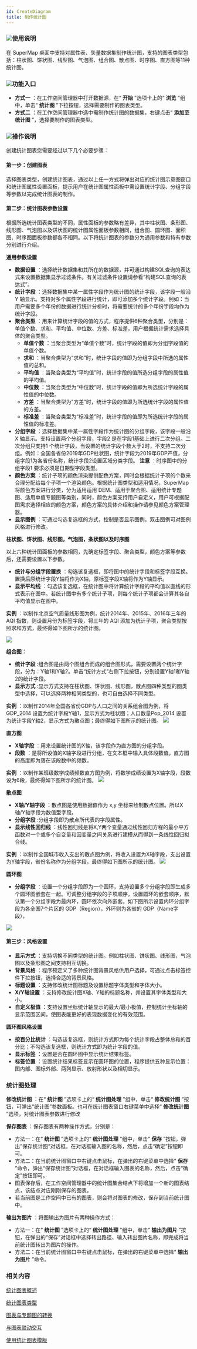 ```yaml
---
id: CreateDiagram
title: 制作统计图
---
```

### ![](../../img/read.gif)使用说明

在 SuperMap 桌面中支持对属性表、矢量数据集制作统计图，支持的图表类型包括：柱状图、饼状图、线型图、气泡图、组合图、散点图、时序图、直方图等11种统计图。

### ![](../../img/read.gif)功能入口

  * **方式一** ：在工作空间管理器中打开数据源，在“ **开始** ”选项卡上的“ **浏览** "组中，单击“ **统计图** ”下拉按钮，选择需要制作的图表类型。
  * **方式二** ：在工作空间管理器中选中需制作统计图的数据集，右键点击“ **添加至统计图** ”，选择要制作的图表类型。

### ![](../../img/read.gif)操作说明

创建统计图表您需要经过以下几个必要步骤：

#### 第一步：创建图表

选择图表类型，创建统计图表，通过以上任一方式将弹出对应的统计图示意图窗口和统计图属性设置面板，提示用户在统计图属性面板中需设置统计字段、分组字段等参数以完成统计图表的制作。

#### 第二步：统计图表参数设置

根据所选统计图表类型的不同，属性面板的参数略有差异，其中柱状图、条形图、线形图、气泡图以及饼状图的统计图属性面板参数相同，组合图、圆环图、面积图、时序图面板参数都各不相同。以下将统计图表的参数分为通用参数和特有参数分别进行介绍。

**通用参数设置**

  * **数据设置** ：选择统计数据集和其所在的数据源，并可通过构建SQL查询的表达式来设置数据集显示过滤条件。有关过滤条件设置请参看“构建SQL查询的表达式”。
  * **统计字段** ：选择数据集中某一属性字段作为统计图的统计字段，该字段一般沿 Y 轴显示。支持对多个属性字段进行统计，即可添加多个统计字段。例如：当用户需要多个年份的数据进行统计分析时，将需要统计的多个年份字段均作为统计字段。
  * **聚合类型** ：用来计算统计字段的值的方式，程序提供6种聚合类型，分别是：单值个数、求和、平均值、中位数、方差、标准差，用户根据统计需求选择具体的聚合类型。 
    * **单值个数** ：当聚合类型为“单值个数”时，统计字段的值即为分组字段值的单值个数。
    * **求和** ：当聚合类型为“求和”时，统计字段的值即为分组字段中所选的属性值的总和。
    * **平均值** ：当聚合类型为“平均值”时，统计字段的值所选分组字段的属性值的平均值。
    * **中位数** ：当聚合类型为“中位数”时，统计字段的值即为所选统计字段的属性值的中位数。
    * **方差** ：当聚合类型为"方差”时，统计字段的值即为所选统计字段的属性值的方差。
    * **标准差** ：当聚合类型为“标准差”时，统计字段的值即为所选统计字段的属性值的标准差。
  * **分组字段** ：选择数据集中某一属性字段作为统计图的分组字段，该字段一般沿 X 轴显示。支持设置两个分组字段，字段2 是在字段1基础上进行二次分组。二次分组只支持1 个统计字段，当设置的统计字段个数大于2时，不支持二次分组。例如：全国各省份2019年GDP柱状图，统计字段为2019年GDP产值，分组字段1为各省份名称，统计字段2设置区域分类字段。 **注意** ：时序图中的分组字段1 要求必须是日期型字段类型。
  * **颜色方案** ：统计子项的颜色渲染提供配色方案，同时会根据统计子项的个数来合理分配给每个子项一个渲染颜色。根据统计图类型和适用情况，SuperMap 将颜色方案进行分类，分为适用适用 DEM、适用于聚合图、适用统计专题图、适用单值专题图等类别，同时，颜色方案支持用户自定义，用户可根据配图需求选择相应的颜色方案，颜色方案的具体介绍和操作请参见颜色方案管理器。
  * **显示图例** ：可通过勾选复选框的方式，控制是否显示图例。双击图例可对图例风格进行修改。

**柱状图、饼状图、线形图，气泡图，条状图以及时序图**

以上六种统计图面板的参数相同，先确定标签字段、聚合类型，颜色方案等参数后，还需要设置以下参数。

  * **统计与分组字段置换** ：勾选该复选框，即将图中的统计字段和标签字段互换。置换后原统计字段Y轴将作为X轴，原标签字段X轴将作为Y轴显示。
  * **显示平均线** ：勾选该复选框，在统计图中将计算统计字段的平均值以直线的形式表示在图中。若统计图中有多个统计子项，则每个统计子项都会计算其各自平均值显示在图中。

**实例** ：以制作北京空气质量线形图为例，统计2014年、2015年、2016年三年的 AQI 指数，则设置月份为标签字段，将三年的 AQI
添加为统计子项，聚合类型按照求和方式，最终得如下图所示的统计图。

![](img/DiagramsSetting.png)  

  
**组合图：**

  * **统计字段** :组合图是由两个图组合而成的组合图形式，需要设置两个统计字段，分为：Y轴1和Y轴2。单击“统计方式”右侧下拉按钮，分别设置Y轴1和Y轴2的统计字段。
  * **显示方式** :显示方式支持在柱状图、饼状图、线形图，散点图四种类型的图类型中选择，可以选择两种相同类型的，也可自由选择不同类型。

**实例** ：以制作2014年全国各省份GDP与人口之间的关系组合图为例，将 GDP_2014
设置为统计字段Y轴1，显示方式为柱状图；人口数量Pop_2014 设置为统计字段Y轴2，显示方式为散点图；最终得如下图所示的统计图。
![](img/ComposeSetting.png)  

  
**直方图**

  * **X轴字段** ：用来设置统计图的X轴，该字段作为直方图的分组字段。
  * **段数** ：是将所设值的X轴字段进行分组，在文本框中输入具体段数值。直方图的高度即为落在该段数中的频数。

**实例** ：以制作某班级数学成绩频数直方图为例，将数学成绩设置为X轴字段，段数设为6段，最终得如下图所示的统计图。
![](img/HistogramSetting.png)  

  
**散点图**

  * **X轴/Y轴字段** ：散点图是使用数据值作为 x,y 坐标来绘制散点位置。所以X轴/Y轴字段为数值型字段。
  * **分组字段** :分组字段即为散点所代表的字段属性。
  * **显示线性回归线** ：线性回归线是将X,Y两个变量通过线性回归方程的最小平方函数对一个或多个自变量和因变量之间关系进行建模从而得到一条线性回归拟合线。

**实例** ：以制作全国城市收入支出的散点图为例，将收入设置为X轴字段，支出设置为Y轴字段，省份名称作为分组字段，最终得如下图所示的统计图。
![](img/ScatterSetting.png)  

  
**圆环图**

  * **分组字段** ：设置一个分组字段即为一个圆环，支持设置多个分组字段即生成多个圆环图嵌套在一起。可调整分组字段的子项顺序，设置圆环的嵌套顺序，默认第一个分组字段为最内环，圆环依次向外嵌套。如下图所示设置内环分组字段为各全国7个片区的 GDP（Region），外环则为各省的 GDP（Name字段），

![](img/PieSetting.png)  

  
#### 第三步：风格设置

  * **显示方式** ：支持切换不同类型的统计图。例如柱状图、饼状图、线形图，气泡图以及条形图之间支持相互切换。
  * **背景风格** ：程序预定义了多种统计图背景风格供用户选择，可通过点击标签控件下拉按钮，选择合适的背景风格。
  * **标题设置** ：支持修改统计图标题及设置标题字体类型和字体大小。
  * **X/Y轴设置** ：支持修改统计图X轴、Y轴的标题名称，并设置其字体类型和大小。
  * **自定义极值** ：支持设置坐标统计轴显示的最大/最小极值，控制统计坐标轴的显示范围区间，使图表能更好的表现数据变化的有效范围。

**圆环图风格设置**

  * **按百分比统计** ：勾选该复选框，则统计方式即为每个统计字段占整体总和的百分比；不勾选该复选框，则统计方式即为统计字段的值。
  * **显示标签** ：设置是否在圆环图中显示统计结果标签。
  * **标签位置** ：设置统计结果标签显示在圆环图的位置，程序提供五种显示位置：图内部、图标外部、两列显示、放射形状以及相切显示。

### 统计图处理

**修改统计图** ：在“ **统计图** ”选项卡上的“ **统计图处理** "组中，单击“ **修改统计图**
”按钮，可弹出“统计图”参数面板。也可在统计图表窗口右键菜单中选择“ **修改统计图** ”选项，对统计图表参数进行修改

**保存图表** ：保存图表有两种操作方式，分别是：

  * 方法一：在“ **统计图** ”选项卡上的“ **统计图处理** "组中，单击“ **保存** ”按钮，弹出”保存统计图“对话框。在对话框输入图的名称，然后，点击“确定”按钮即可。
  * 方法二：在当前统计图窗口中右键点击鼠标，在弹出的右键菜单中选择“ **保存** ”命令，弹出“保存统计图”对话框，在对话框输入图表的名称，然后，点击“确定”按钮即可。
  * 图表保存后，在工作空间管理器中的统计图集合结点下将增加一个新的图表结点，该结点对应刚刚保存的图表。
  * 若当前图是工作空间中已有的图表，则会将对图表的修改，保存到当前统计图中。

**输出为图片** ：将图输出为图片有两种操作方式：

  * 方法一：在“ **统计图** ”选项卡上的“ **统计图处理** "组中，单击“ **输出为图片** ”按钮，在弹出的“保存”对话框中选择转出路径、输入转出图片名称，即完成将当前统计图转出为图片的操作。
  * 方法二：在当前统计图窗口中右键点击鼠标，在弹出的右键菜单中选择“ **输出为图片** ”命令。

### 相关内容

[统计图表概述](Diagrams1)

[统计图表类型](DiagramsType)

[图表与专题图的转换](ConvertThemticMap)

[与图表联动交互](ConvertThemticMap)

[使用统计图表模版](DiagramTemplate)
